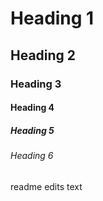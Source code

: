# Heading 1
## Heading 2
### Heading 3
#### Heading 4
##### Heading 5
###### Heading 6

readme edits text
